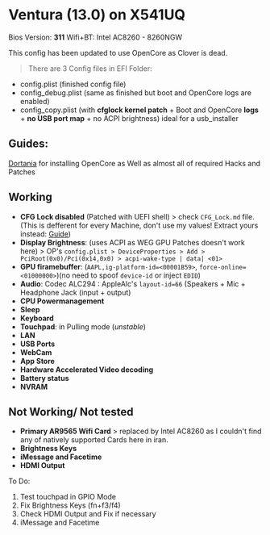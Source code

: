 # Ventura (13.0) on X541UQ

Bios Version: **311**
Wifi+BT: Intel AC8260 - 8260NGW

This config has been updated to use OpenCore as Clover is dead.

> There are 3 Config files in EFI Folder:
 - config.plist (finished config file)
 - config_debug.plist (same as finished but boot and OpenCore logs are enabled)
 - config_copy.plist (with **cfglock kernel patch** + Boot and OpenCore **logs** + **no USB port map** + no ACPI brightness) ideal for a usb_installer

## Guides:
[Dortania](https://dortania.github.io/getting-started/) for installing OpenCore as Well as almost all of required Hacks and Patches

## Working
 - **CFG Lock disabled** (Patched with UEFI shell) > check `CFG_Lock.md` file. (This is defferent for every Machine, don't use my values! Extract yours instead: [Guide](https://dortania.github.io/OpenCore-Post-Install/misc/msr-lock.html))
 - **Display Brightness**: (uses ACPI as WEG GPU Patches doesn't work here) > OP's `config.plist > DeviceProperties > Add > PciRoot(0x0)/Pci(0x14,0x0) > acpi-wake-type | data| <01>` 
 -  **GPU firamebuffer**: (`AAPL,ig-platform-id=<00001B59>`, `force-online=<01000000>`)(no need to spoof `device-id` or inject `EDID`)  
 -  **Audio**: Codec ALC294 :  AppleAlc's `layout-id=66` (Speakers + Mic + Headphone Jack (input + output)  
 -  **CPU Powermanagement**  
 -  **Sleep**  
 -  **Keyboard**  
 -  **Touchpad**: in Pulling mode (*unstable*)
 -  **LAN**  
 -  **USB Ports** 
 -  **WebCam** 
 -  **App Store** 
 -  **Hardware Accelerated Video decoding** 
 -  **Battery status**
 -  **NVRAM**

## Not Working/ Not tested

 - **Primary AR9565 Wifi Card** > replaced by Intel AC8260 as I couldn't find any of natively supported Cards here in iran. 
 - **Brightness Keys** 
 - **iMessage and Facetime**
 - **HDMI Output**

To Do:
1. Test touchpad in GPIO Mode
2. Fix Brightness Keys (fn+f3/f4)
3. Check HDMI Output and Fix if necessary
4. iMessage and Facetime
